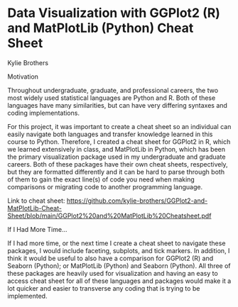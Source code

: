 # Data Visualization with GGPlot2 (R) and MatPlotLib (Python) Cheat Sheet

Kylie Brothers

Motivation

Throughout undergraduate, graduate, and professional careers, the two most widely used statistical languages are Python and R. Both of these languages have many similarities, but can have very differing syntaxes and coding implementations.

For this project, it was important to create a cheat sheet so an individual can easily navigate both languages and transfer knowledge learned in this course to Python. Therefore, I created a cheat sheet for GGPlot2 in R, which we learned extensively in class, and MatPlotLib in Python, which has been the primary visualization package used in my undergraduate and graduate careers. Both of these packages have their own cheat sheets, respectively, but they are formatted differently and it can be hard to parse through both of them to gain the exact line(s) of code you need when making comparisons or migrating code to another programming language.

Link to cheat sheet: <https://github.com/kylie-brothers/GGPlot2-and-MatPlotLib-Cheat-Sheet/blob/main/GGPlot2%20and%20MatPlotLib%20Cheatsheet.pdf>

If I Had More Time...

If I had more time, or the next time I create a cheat sheet to navigate these packages, I would include faceting, subplots, and tick markers. In addition, I think it would be useful to also have a comparison for GGPlot2 (R) and Seaborn (Python); or MatPlotLib (Python) and Seaborn (Python). All three of these packages are heavily used for visualization and having an easy to access cheat sheet for all of these languages and packages would make it a lot quicker and easier to transverse any coding that is trying to be implemented.
